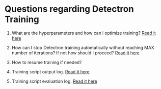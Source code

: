 # Questions regarding Detectron Training

1. What are the hyperparameters and how can I optimize training? [Read it here](hyperparameters.md)

2. How can I stop Detectron training automatically without reaching MAX number of iterations? If not how should I proceed? [Read it here](earlyStopping.md)

3. How to resume training if needed?

4. Training script output log. [Read it here](trainingOutputLogs.md)

5. Training script evaluation log. [Read it here](evaluationOutputLogs.md)



